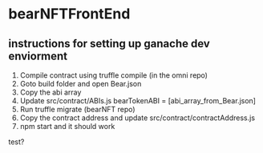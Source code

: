 # bearNFTFrontEnd


## instructions for setting up ganache dev enviorment

1. Compile contract using truffle compile (in the omni repo)
2. Goto build folder and open Bear.json
3. Copy the abi array
4. Update src/contract/ABIs.js bearTokenABI = [abi_array_from_Bear.json]
5. Run truffle migrate (bearNFT repo)
6. Copy the contract address and update  src/contract/contractAddress.js
7. npm start and it should work


test?